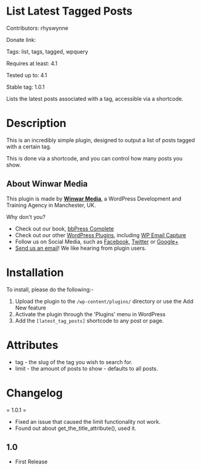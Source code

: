 List Latest Tagged Posts
========================
Contributors: rhyswynne

Donate link: 

Tags: list, tags, tagged, wpquery

Requires at least: 4.1

Tested up to: 4.1

Stable tag: 1.0.1

Lists the latest posts associated with a tag, accessible via a shortcode.

Description
===========
This is an incredibly simple plugin, designed to output a list of posts tagged with a certain tag.

This is done via a shortcode, and you can control how many posts you show.

About Winwar Media
------------------
This plugin is made by [**Winwar Media**](http://winwar.co.uk/), a WordPress Development and Training Agency in Manchester, UK.

Why don't you?

* Check out our book, [bbPress Complete](http://winwar.co.uk/books/bbpress-complete/)
* Check out our other [WordPress Plugins](http://winwar.co.uk/plugins/), including [WP Email Capture](http://wpemailcapture.com)
* Follow us on Social Media, such as [Facebook](https://www.facebook.com/winwaruk), [Twitter](https://twitter.com/winwaruk) or [Google+](https://plus.google.com/+WinwarCoUk)
* [Send us an email](http://winwar.co.uk/contact-us/)! We like hearing from plugin users.

Installation
============
To install, please do the following:-

1. Upload the plugin to the `/wp-content/plugins/` directory or use the Add New feature
2. Activate the plugin through the 'Plugins' menu in WordPress
3. Add the `[latest_tag_posts]` shortcode to any post or page.

Attributes
==========
* tag - the slug of the tag you wish to search for.
* limit - the amount of posts to show - defaults to all posts. 

Changelog
=========

= 1.0.1 = 
* Fixed an issue that caused the limit functionality not work.
* Found out about get_the_title_attribute(), used it.

1.0
---
* First Release